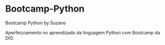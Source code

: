 # Bootcamp-Python
 Bootcamp Python by Suzano

Aperfeiçoamento no aprendizado da linguagem Python com Bootcamp da DIO.